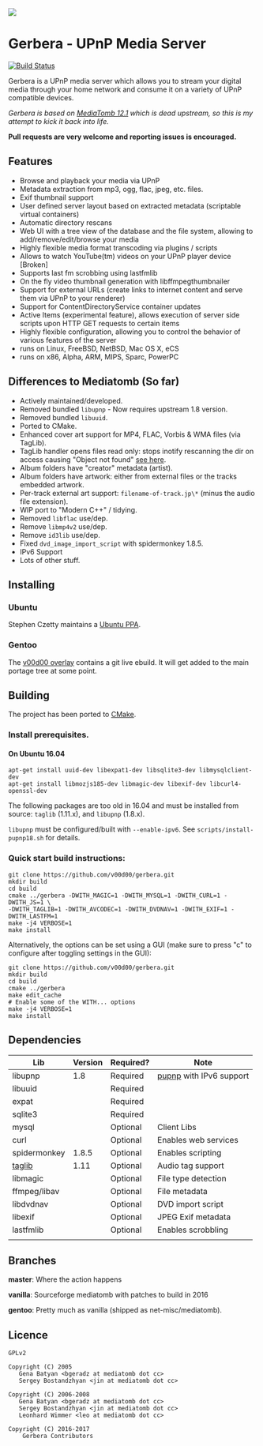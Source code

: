 <img src="https://github.com/v00d00/gerbera/blob/master/artwork/logo-horiz.png?raw=true" />

# Gerbera - UPnP Media Server

[![Build Status](https://travis-ci.org/v00d00/gerbera.svg?branch=master)](https://travis-ci.org/v00d00/gerbera)

Gerbera is a UPnP media server which allows you to stream your digital media through your home network and consume it on a variety of UPnP compatible devices.

_Gerbera is based on [MediaTomb 12.1](http://mediatomb.cc) which is dead upstream, so this is my attempt to kick it back into life._

**Pull requests are very welcome and reporting issues is encouraged.**

## Features

* Browse and playback your media via UPnP
* Metadata extraction from mp3, ogg, flac, jpeg, etc. files.
* Exif thumbnail support
* User defined server layout based on extracted metadata (scriptable virtual containers)
* Automatic directory rescans
* Web UI with a tree view of the database and the file system, allowing to add/remove/edit/browse your media
* Highly flexible media format transcoding via plugins / scripts
* Allows to watch YouTube(tm) videos on your UPnP player device [Broken]
* Supports last fm scrobbing using lastfmlib 
* On the fly video thumbnail generation with libffmpegthumbnailer
* Support for external URLs (create links to internet content and serve them via UPnP to your renderer)
* Support for ContentDirectoryService container updates
* Active Items (experimental feature), allows execution of server side scripts upon HTTP GET requests to certain items
* Highly flexible configuration, allowing you to control the behavior of various features of the server
* runs on Linux, FreeBSD, NetBSD, Mac OS X, eCS
* runs on x86, Alpha, ARM, MIPS, Sparc, PowerPC

## Differences to Mediatomb (So far)
- Actively maintained/developed.
- Removed bundled `libupnp` - Now requires upstream 1.8 version.
- Removed bundled `libuuid`.
- Ported to CMake.
- Enhanced cover art support for MP4, FLAC, Vorbis & WMA files (via TagLib).
- TagLib handler opens files read only: stops inotify rescanning the dir on access causing "Object not found" [see here][1].
- Album folders have "creator" metadata (artist).
- Album folders have artwork: either from external files or the tracks embedded artwork.
- Per-track external art support: `filename-of-track.jp\*` (minus the audio file extension).
- WIP port to "Modern C++" / tidying.
- Removed `libflac` use/dep.
- Remove `libmp4v2` use/dep.
- Remove `id3lib` use/dep.
- Fixed `dvd_image_import_script` with spidermonkey 1.8.5.
- IPv6 Support
- Lots of other stuff.

## Installing

### Ubuntu
Stephen Czetty maintains a [Ubuntu PPA].

### Gentoo
The [v00d00 overlay] contains a git live ebuild. It will get added to the main portage tree at some point.

## Building

The project has been ported to [CMake].

### Install prerequisites.

#### On Ubuntu 16.04
```
apt-get install uuid-dev libexpat1-dev libsqlite3-dev libmysqlclient-dev
apt-get install libmozjs185-dev libmagic-dev libexif-dev libcurl4-openssl-dev
```

The following packages are too old in 16.04 and must be installed from source:
`taglib` (1.11.x), and `libupnp` (1.8.x).

`libupnp` must be configured/built with `--enable-ipv6`. See
`scripts/install-pupnp18.sh` for details.

### Quick start build instructions:

```
git clone https://github.com/v00d00/gerbera.git
mkdir build
cd build
cmake ../gerbera -DWITH_MAGIC=1 -DWITH_MYSQL=1 -DWITH_CURL=1 -DWITH_JS=1 \
-DWITH_TAGLIB=1 -DWITH_AVCODEC=1 -DWITH_DVDNAV=1 -DWITH_EXIF=1 -DWITH_LASTFM=1
make -j4 VERBOSE=1
make install
```
Alternatively, the options can be set using a GUI (make sure to press "c" to configure after toggling settings in the GUI):
```
git clone https://github.com/v00d00/gerbera.git
mkdir build
cd build
cmake ../gerbera
make edit_cache
# Enable some of the WITH... options
make -j4 VERBOSE=1
make install
```

## Dependencies

| Lib          	| Version 	| Required? 	| Note                 	    |
|--------------	|---------	|-----------	|-------------------------- |
| libupnp      	| 1.8     	| Required  	| [pupnp] with IPv6 support |
| libuuid      	|         	| Required  	|                      	    |
| expat        	|         	| Required  	|                      	    |
| sqlite3      	|         	| Required  	|                      	    |
| mysql        	|         	| Optional  	| Client Libs          	    |
| curl         	|         	| Optional  	| Enables web services 	    |
| spidermonkey 	| 1.8.5   	| Optional  	| Enables scripting         |
| [taglib]      | 1.11    	| Optional  	| Audio tag support         |
| libmagic     	|         	| Optional  	| File type detection  	    |
| ffmpeg/libav 	|         	| Optional  	| File metadata             |
| libdvdnav    	|         	| Optional  	| DVD import script         |
| libexif      	|         	| Optional  	| JPEG Exif metadata        |
| lastfmlib    	|         	| Optional  	| Enables scrobbling   	    |
|              	|         	|           	|                      	    |

## Branches
**master**: Where the action happens

**vanilla**: Sourceforge mediatomb with patches to build in 2016

**gentoo**: Pretty much as vanilla (shipped as net-misc/mediatomb).

## Licence

    GPLv2

    Copyright (C) 2005
       Gena Batyan <bgeradz at mediatomb dot cc>
       Sergey Bostandzhyan <jin at mediatomb dot cc>

    Copyright (C) 2006-2008
       Gena Batyan <bgeradz at mediatomb dot cc>
       Sergey Bostandzhyan <jin at mediatomb dot cc>
       Leonhard Wimmer <leo at mediatomb dot cc>

    Copyright (C) 2016-2017
        Gerbera Contributors

[1]: https://sourceforge.net/p/mediatomb/discussion/440751/thread/258c3cf7/?limit=250
[pupnp]: https://github.com/mrjimenez/pupnp.git
[taglib]: http://taglib.org/
[CMake]: https://cmake.org/
[Ubuntu PPA]: https://launchpad.net/~stephenczetty/+archive/ubuntu/mediatomb-v00d00
[v00d00 overlay]: https://github.com/v00d00/overlay
